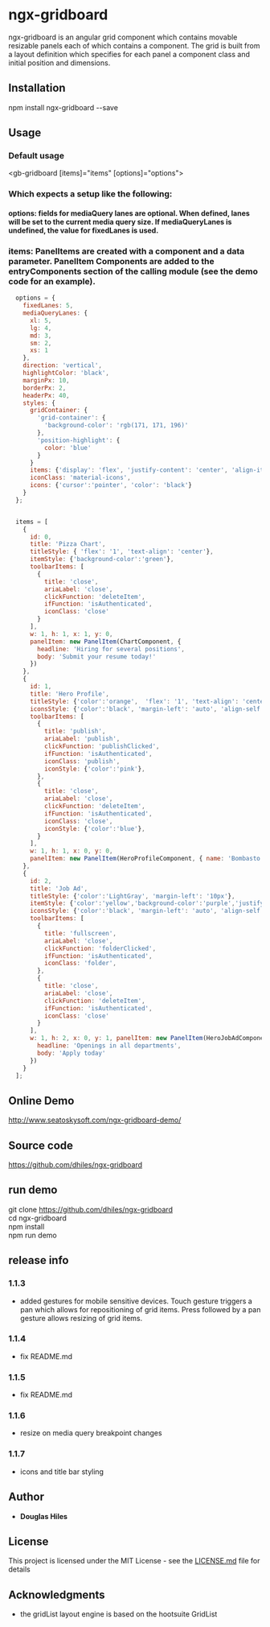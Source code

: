 # ngx-gridboard

ngx-gridboard is an angular grid component which contains movable resizable panels each of which contains a component. The grid is built from a layout definition which specifies for each panel a component class and initial position and dimensions.   

## Installation

npm install ngx-gridboard --save

## Usage

### Default usage

<gb-gridboard [items]="items" [options]="options"></gb-gridboard>

### Which expects a setup like the following:

#### options: fields for mediaQuery lanes are optional. When defined, lanes will be set to the current media query size. If mediaQueryLanes is undefined, the value for fixedLanes is used. 
### items: PanelItems are created with a component and a data parameter. PanelItem Components are added to the entryComponents section of the calling module (see the demo code for an example). 

```javascript
  options = {
    fixedLanes: 5,
    mediaQueryLanes: {
      xl: 5,
      lg: 4,
      md: 3,
      sm: 2,
      xs: 1
    },
    direction: 'vertical',
    highlightColor: 'black',
    marginPx: 10,
    borderPx: 2,
    headerPx: 40,
    styles: {
      gridContainer: {
        'grid-container': {
          'background-color': 'rgb(171, 171, 196)'
        },
        'position-highlight': {
          color: 'blue'
        }
      }
      items: {'display': 'flex', 'justify-content': 'center', 'align-items': 'center'},
      iconClass: 'material-icons',
      icons: {'cursor':'pointer', 'color': 'black'}
    }
  };


  items = [
    {
      id: 0,
      title: 'Pizza Chart',
      titleStyle: { 'flex': '1', 'text-align': 'center'},
      itemStyle: {'background-color':'green'},
      toolbarItems: [
        {
          title: 'close',
          ariaLabel: 'close',
          clickFunction: 'deleteItem',
          ifFunction: 'isAuthenticated',
          iconClass: 'close'
        }
      ],
      w: 1, h: 1, x: 1, y: 0,
      panelItem: new PanelItem(ChartComponent, {
        headline: 'Hiring for several positions',
        body: 'Submit your resume today!'
      })
    },
    {
      id: 1, 
      title: 'Hero Profile',
      titleStyle: {'color':'orange',  'flex': '1', 'text-align': 'center'},
      iconsStyle: {'color':'black', 'margin-left': 'auto', 'align-self': 'center'},
      toolbarItems: [
        {
          title: 'publish',
          ariaLabel: 'publish',
          clickFunction: 'publishClicked',
          ifFunction: 'isAuthenticated',
          iconClass: 'publish',
          iconStyle: {'color':'pink'},
        },
        {
          title: 'close',
          ariaLabel: 'close',
          clickFunction: 'deleteItem',
          ifFunction: 'isAuthenticated',
          iconClass: 'close',
          iconStyle: {'color':'blue'},
        }
      ],
      w: 1, h: 1, x: 0, y: 0,
      panelItem: new PanelItem(HeroProfileComponent, { name: 'Bombasto', bio: 'Brave as they come' })
    },
    {
      id: 2, 
      title: 'Job Ad',
      titleStyle: {'color':'LightGray', 'margin-left': '10px'},
      itemStyle: {'color':'yellow','background-color':'purple','justify-content': 'left'},
      iconsStyle: {'color':'black', 'margin-left': 'auto', 'align-self': 'center'},
      toolbarItems: [
        {
          title: 'fullscreen',
          ariaLabel: 'close',
          clickFunction: 'folderClicked',
          ifFunction: 'isAuthenticated',
          iconClass: 'folder',
        },
        {
          title: 'close',
          ariaLabel: 'close',
          clickFunction: 'deleteItem',
          ifFunction: 'isAuthenticated',
          iconClass: 'close'
        }
      ],
      w: 1, h: 2, x: 0, y: 1, panelItem: new PanelItem(HeroJobAdComponent, {
        headline: 'Openings in all departments',
        body: 'Apply today'
      })
    }
  ];

```
## Online Demo
http://www.seatoskysoft.com/ngx-gridboard-demo/

## Source code
https://github.com/dhiles/ngx-gridboard

## run demo
git clone https://github.com/dhiles/ngx-gridboard  
cd ngx-gridboard  
npm install  
npm run demo  

## release info
### 1.1.3
- added gestures for mobile sensitive devices. Touch gesture triggers a pan which allows for repositioning of grid items. Press followed by a pan gesture allows resizing of grid items.

### 1.1.4
- fix README.md

### 1.1.5
- fix README.md

### 1.1.6
- resize on media query breakpoint changes

### 1.1.7
- icons and title bar styling

## Author

* **Douglas Hiles** 


## License

This project is licensed under the MIT License - see the [LICENSE.md](LICENSE.md) file for details

## Acknowledgments

* the gridList layout engine is based on the hootsuite GridList


